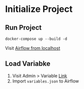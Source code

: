 # Initialize Project



## Run Project

```
docker-compose up --build -d
```

Visit [Airflow from localhost](localhost:8183)


## Load Variabke

1. Visit Admin > Variable [Link](http://localhost:8183/variable/list/)
2. Import `variables.json` to Airflow